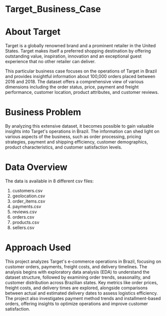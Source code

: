 # Target_Business_Case

# About Target
Target is a globally renowned brand and a prominent retailer in the United States.
Target makes itself a preferred shopping destination by offering outstanding value,
inspiration, innovation and an exceptional guest experience that no other retailer can
deliver.

This particular business case focuses on the operations of Target in Brazil and provides
insightful information about 100,000 orders placed between 2016 and 2018. The
dataset offers a comprehensive view of various dimensions including the order status,
price, payment and freight performance, customer location, product attributes, and
customer reviews.

# Business Problem

By analyzing this extensive dataset, it becomes possible to gain valuable insights into
Target's operations in Brazil. The information can shed light on various aspects of the
business, such as order processing, pricing strategies, payment and shipping efficiency,
customer demographics, product characteristics, and customer satisfaction levels.

# Data Overview

The data is available in 8 different csv files:
1. customers.csv
2. geolocation.csv
3. order_items.csv
4. payments.csv
5. reviews.csv
6. orders.csv
7. products.csv
8. sellers.csv

# Approach Used

This project analyzes Target's e-commerce operations in Brazil, focusing on customer orders, payments, freight costs, and delivery timelines. The analysis begins with exploratory data analysis (EDA) to understand the dataset structure, followed by examining order trends, seasonality, and customer distribution across Brazilian states. Key metrics like order prices, freight costs, and delivery times are explored, alongside comparisons between actual and estimated delivery dates to assess logistics efficiency. The project also investigates payment method trends and installment-based orders, offering insights to optimize operations and improve customer satisfaction.
